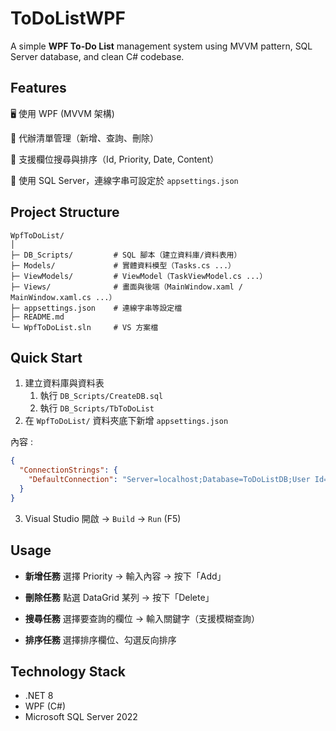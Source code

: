 # ToDoListWPF
A simple **WPF To-Do List** management system using MVVM pattern, SQL Server database, and clean C# codebase.

## Features

🖥️ 使用 WPF (MVVM 架構)

📅 代辦清單管理（新增、查詢、刪除）

🔎 支援欄位搜尋與排序（Id, Priority, Date, Content）

💾 使用 SQL Server，連線字串可設定於 `appsettings.json`



## Project Structure

```
WpfToDoList/
│
├─ DB_Scripts/         # SQL 腳本（建立資料庫/資料表用）
├─ Models/             # 實體資料模型（Tasks.cs ...）
├─ ViewModels/         # ViewModel（TaskViewModel.cs ...）
├─ Views/              # 畫面與後端（MainWindow.xaml / MainWindow.xaml.cs ...）
├─ appsettings.json    # 連線字串等設定檔
├─ README.md
└─ WpfToDoList.sln     # VS 方案檔
```



## Quick Start

1. 建立資料庫與資料表
   1. 執行 `DB_Scripts/CreateDB.sql`
   2. 執行 `DB_Scripts/TbToDoList`
2. 在 `WpfToDoList/` 資料夾底下新增 `appsettings.json`

內容 : 

```json
{
  "ConnectionStrings": {
    "DefaultConnection": "Server=localhost;Database=ToDoListDB;User Id=Your ID;Password=Your Password;Encrypt=True;TrustServerCertificate=True;Connect Timeout=30"
  }
}
```

3. Visual Studio 開啟 → `Build` → `Run` (F5)



## Usage

- **新增任務**
   選擇 Priority → 輸入內容 → 按下「Add」

- **刪除任務**
   點選 DataGrid 某列 → 按下「Delete」

- **搜尋任務**
   選擇要查詢的欄位 → 輸入關鍵字（支援模糊查詢）

- **排序任務**
   選擇排序欄位、勾選反向排序



## Technology Stack

- .NET 8
- WPF (C#)
- Microsoft SQL Server 2022
